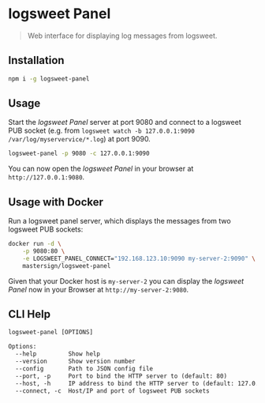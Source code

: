 # logsweet Panel

> Web interface for displaying log messages from logsweet.

## Installation

```sh
npm i -g logsweet-panel
```

## Usage

Start the _logsweet Panel_ server at port 9080 and
connect to a logsweet PUB socket
(e.g. from `logsweet watch -b 127.0.0.1:9090 /var/log/myservervice/*.log`)
at port 9090.

```sh
logsweet-panel -p 9080 -c 127.0.0.1:9090
```

You can now open the _logsweet Panel_ in your browser
at `http://127.0.0.1:9080`.

## Usage with Docker

Run a logsweet panel server, which displays the messages
from two logsweet PUB sockets:

```sh
docker run -d \
    -p 9080:80 \
    -e LOGSWEET_PANEL_CONNECT="192.168.123.10:9090 my-server-2:9090" \
    mastersign/logsweet-panel
```

Given that your Docker host is `my-server-2` you can display the
_logsweet Panel_ now in your Browser at `http://my-server-2:9080`.

## CLI Help

```txt
logsweet-panel [OPTIONS]

Options:
  --help         Show help
  --version      Show version number
  --config       Path to JSON config file
  --port, -p     Port to bind the HTTP server to (default: 80)
  --host, -h     IP address to bind the HTTP server to (default: 127.0.0.1)
  --connect, -c  Host/IP and port of logsweet PUB sockets
```
